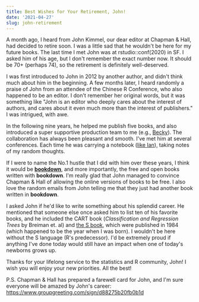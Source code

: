 ```yaml
---
title: Best Wishes for Your Retirement, John!
date: '2021-04-27'
slug: john-retirement
---
```


A month ago, I heard from John Kimmel, our dear editor at Chapman & Hall, had
decided to retire soon. I was a little sad that he wouldn't be here for my
future books. The last time I met John was at rstudio::conf(2020) in SF. I asked
him of his age, but I don't remember the exact number now. It should be 70+
(perhaps 74), so the retirement is definitely well-deserved.

I was first introduced to John in 2012 by another author, and didn't think much
about him in the beginning. A few months later, I heard randomly a praise of
John from an attendee of the Chinese R Conference, who also happened to be an
editor. I don't remember her original words, but it was something like "John is
an editor who deeply cares about the interest of authors, and cares about it
even much more than the interest of publishers." I was intrigued, with awe.

In the following nine years, he helped me publish five books, and also
introduced a super supportive production team to me (e.g.,
[Becky](/en/2017/11/becky-proofread/)). The collaboration has always been
pleasant and smooth. I've met him at several conferences. Each time he was
carrying a notebook ([like Ian](/en/2018/01/ian-lyttle/)), taking notes of my
random thoughts.

If I were to name the No.1 hustle that I did with him over these years, I think
it would be [**bookdown**](/en/2018/08/bookdown-crc/), and more importantly, the
free and open books written with **bookdown**. I'm really glad that John managed
to convince Chapman & Hall of allowing the online versions of books to be free.
I also love the random emails from John telling me that they just had another
book written in **bookdown**.

I asked John if he'd like to write something about his splendid career. He
mentioned that someone else once asked him to list ten of his favorite books,
and he included the CART book (*Classification and Regression Trees* by Breiman
et. al) and [the S
book](https://en.wikipedia.org/wiki/S_(programming_language)), which were
published in 1984 (which happened to be the year when I was born). I wouldn't be
here without the S language (R's predecessor). I'd be extremely proud if
anything I've done today would still have an impact when one of today's newborns
grows up.

Thanks for your lifelong service to the statistics and R community, John! I wish
you will enjoy your new priorities. All the best!

P.S. Chapman & Hall has prepared a farewell card for John, and I'm sure everyone
will be amazed by John's career:
<https://www.groupgreeting.com/sign/d88275b20fb0b1d>
